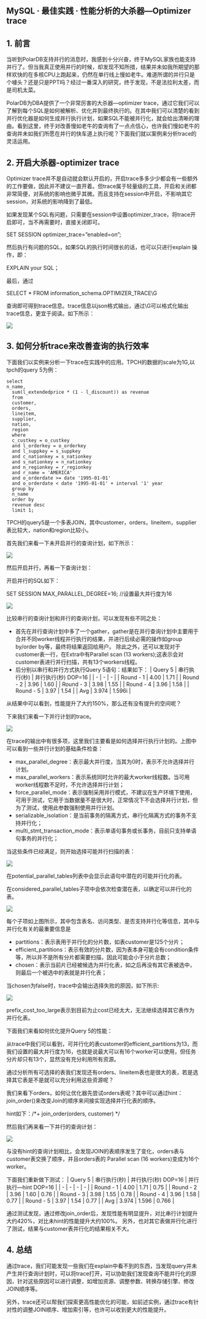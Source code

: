 ## MySQL · 最佳实践 · 性能分析的大杀器—Optimizer trace


    
## 1. 前言

当听到PolarDB支持并行的消息时，我感到十分兴奋，终于MySQL家族也能支持并行了。但当我真正使用并行的时候，却发现不知所措，结果并未如我所期望的那样欢快的在多核CPU上跑起来，仍然在单行线上慢如老牛。难道所谓的并行只是个噱头？还是只是PPT吗？经过一番深入的研究，终于发现，不是法拉利太差，而是司机太菜。  


PolarDB为DBA提供了一个非常厉害的大杀器—optimizer trace，通过它我们可以了解到每个SQL是如何被解析、优化并到最终执行的。在其中我们可以清楚的看到并行优化器是如何生成并行执行计划，如果SQL不能被并行化，就会给出清晰的理由。看到这里，终于对改善慢如老牛的查询有了一点点信心，也许我们慢如老牛的查询并未如我们所愿在并行的快车道上执行呢？下面我们就以案例来分析trace的灵活运用。  

## 2. 开启大杀器-optimizer trace

Optimizer trace并不是自动就会默认开启的，开启trace多多少少都会有一些额外的工作要做，因此并不建议一直开着。但trace属于轻量级的工具，开启和关闭都非常简便，对系统的影响也微乎其微。而且支持在session中开启，不影响其它session，对系统的影响降到了最低。  


如果发现某个SQL有问题，只需要在session中设置optimizer_trace，将trace开启即可，当不再需要时，直接关闭即可。  


SET SESSION optimizer_trace=”enabled=on”;  


然后执行有问题的SQL，如果SQL的执行时间很长的话，也可以只进行explain 操作，即：  


EXPLAIN your SQL；  


最后，通过  


SELECT * FROM information_schema.OPTIMIZER_TRACE\G  


查询即可得到trace信息。trace信息以json格式输出，通过\G可以格式化输出trace信息，更宜于阅读。如下所示：  


![][0]  

## 3. 如何分析trace来改善查询的执行效率

下面我们以实例来分析一下trace在实践中的应用。TPCH的数据的scale为1G,以tpch的query 5为例：  

```LANG
select
n_name,
  sum(l_extendedprice * (1 - l_discount)) as revenue
  from
  customer,
  orders,
  lineitem,
  supplier,
  nation,
  region
  where
  c_custkey = o_custkey
  and l_orderkey = o_orderkey
  and l_suppkey = s_suppkey
  and c_nationkey = s_nationkey
  and s_nationkey = n_nationkey
  and n_regionkey = r_regionkey
  and r_name = 'AMERICA'
  and o_orderdate >= date '1995-01-01'
  and o_orderdate < date '1995-01-01' + interval '1' year
  group by
  n_name
  order by
  revenue desc
  limit 1;

```

TPCH的query5是一个多表JOIN，其中customer，orders，lineitem，supplier表比较大，nation和region比较小。  


首先我们来看一下未开启并行的查询计划，如下所示：

![][1]  


然后开启并行，再看一下查询计划：  


开启并行的SQL如下：  


SET SESSION MAX_PARALLEL_DEGREE=16; //设置最大并行度为16  


![][2]  


比较串行的查询计划和并行的查询计划，可以发现有些不同之处：  


* 首先在并行查询计划中多了一个gather，gather是在并行查询计划中主要用于合并不同worker线程并行执行的结果，并进行后续必需的操作如group by/order by等，最终将结果返回给用户。
除此之外，还可以发现对于customer表一行，在Extra中有Parallel scan (13 workers);这表示会对customer表进行并行扫描，共有13个workers线程。
* 后分别以串行和并行方式执行Query 5语句：结果如下：
| Query 5 | 串行执行(秒) | 并行执行(秒) DOP=16 |
| - | - | - |
| Round - 1 | 4.00 | 1.71 |
| Round - 2 | 3.96 | 1.60 |
| Round - 3 | 3.98 | 1.55 |
| Round - 4 | 3.96 | 1.58 |
| Round - 5 | 3.97 | 1.54 |
| Avg | 3.974 | 1.596i |



从结果中可以看到，性能提升了大约150%，那么还有没有提升的空间呢？  


下来我们来看一下并行计划的trace。

![][3]  


在trace的输出中有很多项，这里我们主要看是如何选择并行执行计划的。上图中可以看到一些并行计划的基础条件检查：  


* max_parallel_degree：表示最大并行度，当其为0时，表示不允许选择并行计划。
* max_parallel_workers：表示系统同时允许的最大worker线程数。当可用worker线程数不足时，不允许选择并行计划；
* force_parallel_mode：表示强制采用并行模式，不建议在生产环境下使用，可用于测试，它用于当数据量不是很大时，正常情况下不会选择并行计划，但为了测试，使用此参数强制使用并行计划。
* serializable_isolation：是当前事务的隔离方式，串行化隔离方式的事务不支持并行化；
* multi_stmt_transaction_mode：表示单语句事务或长事务，目前只支持单语句事务的并行化；



当这些条件已经满足，则开始选择可能并行扫描的表：  


![][4]  


在potential_parallel_tables列表中会显示此语句中潜在的可能并行化的表。  


在considered_parallel_tables子项中会依次检查潜在表，以确定可以并行化的表。  


![][5]  


每个子项如上图所示，其中包含表名、访问类型、是否支持并行化等信息，其中与并行化有关的最重要信息是  


* partitions：表示表用于并行化的分片数，如表customer是125个分片；
* efficient_partitions：表示有效的分片数，因为表本身可能会有condition条件等，所以并不是所有分片都需要扫描，因此可能会小于分片总数；
* chosen：表示当前片已经被候选为并行化表，如之后再没有其它表被选中，则最后一个被选中的表就是并行化表；



当chosen为false时，trace中会输出选择失败的原因，如下所示:  


![][6]  


prefix_cost_too_large表示到目前为止cost已经太大，无法继续选择其它表作为并行化表。  


下面我们来看如何优化提升Query 5的性能：  


从trace中我们可以看到，可并行化的表customer的efficient_partitions为13，而我们设置的最大并行度为16，也就是说最大可以有16个worker可以使用，但任务分片却只有13个，显然没有充分利用所有资源。  


通过分析所有可选择的表我们发现还有orders、lineitem表也是很大的表，若是选择其它表是不是就可以充分利用这些资源呢？  


我们来看下orders，如何让优化器先尝试orders表呢？其中可以通过hint：join_order()来改变Join的顺序来间接实现选择并行化表的顺序。  


hint如下：/*+ join_order(orders, customer) */  


然后我们再来看一下并行的查询计划：  


![][7]  


与没有hint的查询计划相比，会发现JOIN的表顺序发生了变化，orders表与customer表交换了顺序，并且orders表的 Parallel scan (16 workers)变成为16个worker。  


下面我们重新做下测试：
| Query 5 | 串行执行(秒) | 并行执行(秒) DOP=16 | 并行执行—hint DOP=16 |
| - | - | - | - |
| Round - 1 | 4.00 | 1.71 | 0.75 |
| Round - 2 | 3.96 | 1.60 | 0.76 |
| Round - 3 | 3.98 | 1.55 | 0.78 |
| Round - 4 | 3.96 | 1.58 | 0.77 |
| Round - 5 | 3.97 | 1.54 | 0.77 |
| Avg | 3.974 | 1.596 | 0.766 |



通过测试发现，通过修改join_order后，发现性能有明显提升，对比串行计划提升大约420%，对比未hint的性能提升大约100%。
另外，也对其它表做并行化进行了测试，结果与customer表并行化的结果相关不大。  

## 4. 总结

通过trace，我们可能发现一些我们在explain中看不到的东西，当发现query并未产生并行查询计划时，可以将trace打开，可以协助我们发现查询不能并行化的原因，针对这些原因可以进行调整，如增加资源、调整参数、转换存储引擎、修改JOIN顺序等。  


另外，trace还可以帮我们探索更高性能优化的可能，如前述实例，通过trace有针对性的调整JOIN顺序、增加索引等，也许可以收到更大的性能提升。  


[0]: http://mysql.taobao.org/monthly/pic/201911/4f4ba1f3a622928d9f51c75fb61ed335.png
[1]: http://mysql.taobao.org/monthly/pic/201911/78f16b02ab048cf12d3403eff006a235.png
[2]: http://mysql.taobao.org/monthly/pic/201911/9b1dd35f3a63f491ee434c906558e6ff.png
[3]: http://mysql.taobao.org/monthly/pic/201911/7c0c6267ac41a2ab9897bfcb49227fcf.png
[4]: http://mysql.taobao.org/monthly/pic/201911/de7cb0f1db4002a31efb5d639212b57d.png
[5]: http://mysql.taobao.org/monthly/pic/201911/2c38b0a0d630d319d711c9b3940d479d.png
[6]: http://mysql.taobao.org/monthly/pic/201911/96164f8fb39a83f4c166ad88ce81e061.png
[7]: http://mysql.taobao.org/monthly/pic/201911/e1a6c2789ce2dae4bf62118d78123676.png